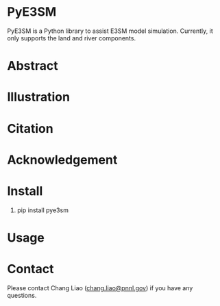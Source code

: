 # PyE3SM

PyE3SM is a Python library to assist E3SM model simulation.
Currently, it only supports the land and river components.

# Abstract



# Illustration 


# Citation


# Acknowledgement


# Install
1. pip install pye3sm


# Usage



# Contact
Please contact Chang Liao (chang.liao@pnnl.gov) if you have any questions.


